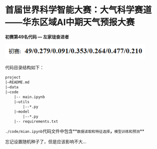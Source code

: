 # 首届世界科学智能大赛：大气科学赛道——华东区域AI中期天气预报大赛

**初赛第49名代码 — 左家垅奋进者**

![初赛分数](img/初赛分数.png)



代码目录结构如下：

```
project
|–README.md
|–data
|–code
    |-- main.ipynb
    |–utils
    	|--*.py
    |–model
    	|--*.py
    |-- requirements.txt
```



`./code/mian.ipynb`代码文件中包含**`数据读取和特征选择`**，**`模型训练和预测`**

忘记设置随机种子了，但是应该影响不大...